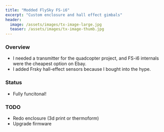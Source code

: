 ```yaml
---
title: "Modded FlySky FS-i6"
excerpt: "Custom enclosure and hall effect gimbals"
header:
  image: /assets/images/tx-image-large.jpg
  teaser: /assets/images/tx-image-thumb.jpg
---
```

### Overview
- I needed a transmitter for the quadcopter project, and FS-i6 internals were the cheapest option on Ebay.
- I added Frsky hall-effect sensors because I bought into the hype.

### Status
- Fully funcitonal!

### TODO
- Redo enclosure (3d print or thermoform)
- Upgrade firmware